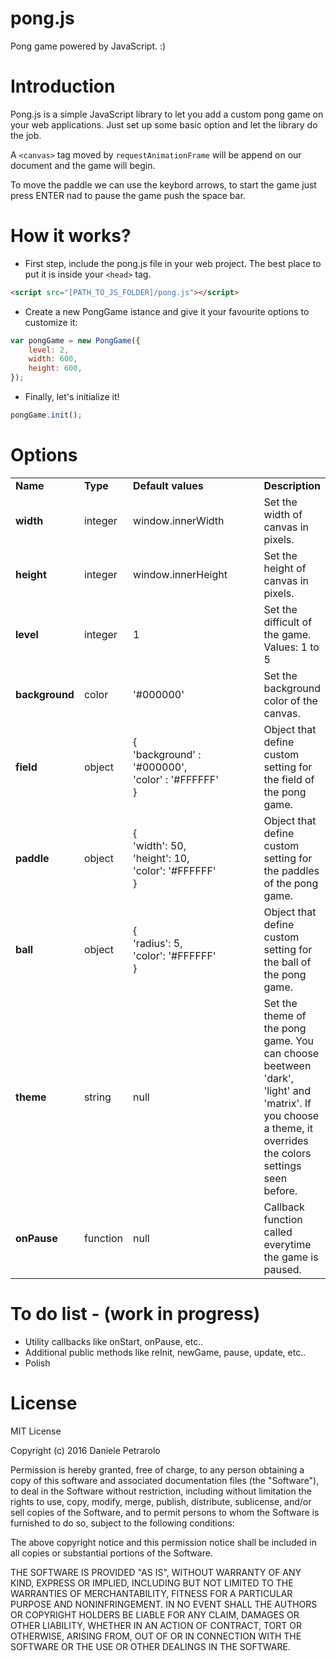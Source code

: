 pong.js
==============
Pong game powered by JavaScript. :)



Introduction
=============
Pong.js is a simple JavaScript library to let you add a custom pong game on your web applications.
Just set up some basic option and let the library do the job.

A ``<canvas>`` tag moved by ``requestAnimationFrame`` will be append on our document and the game will begin.

To move the paddle we can use the keybord arrows, to start the game just press ENTER nad to pause the game push the space bar.



How it works?
=============
- First step, include the pong.js file in your web project. The best place to put it is inside your ``<head>`` tag.
```html
<script src="[PATH_TO_JS_FOLDER]/pong.js"></script>
```
- Create a new PongGame istance and give it your favourite options to customize it:
```javascript
var pongGame = new PongGame({
	level: 2,
   	width: 600,
	height: 600,
});
```
- Finally, let's initialize it!
```javascript
pongGame.init();
```



Options
==========
<table>
	<tr>
		<td><strong>Name</strong></td>
		<td><strong>Type</strong></td>
		<td width="200"><strong>Default values</strong></td>
		<td><strong>Description</strong></td>
	</tr>
	<tr>
		<td><strong>width</strong></td>
		<td>integer</td>
		<td>window.innerWidth</td>
		<td>Set the width of canvas in pixels.</td>
	</tr>
	<tr>
		<td><strong>height</strong></td>
		<td>integer</td>
		<td>window.innerHeight</td>
		<td>Set the height of canvas in pixels.</td>
	</tr>
	<tr>
		<td><strong>level</strong></td>
		<td>integer</td>
		<td>1</td>
		<td>Set the difficult of the game. Values: 1 to 5</td>
	</tr>
	<tr>
		<td><strong>background</strong></td>
		<td>color</td>
		<td>'#000000'</td>
		<td>Set the background color of the canvas.</td>
	</tr>
	<tr>
		<td><strong>field</strong></td>
		<td>object</td>
		<td>{<br />'background' : '#000000',<br />'color' : '#FFFFFF'<br />}</td>
		<td>Object that define custom setting for the field of the pong game.</td>
	</tr>
	<tr>
		<td><strong>paddle</strong></td>
		<td>object</td>
		<td>{ <br />'width': 50, <br />'height': 10, <br />'color': '#FFFFFF' <br />}</td>
		<td>Object that define custom setting for the paddles of the pong game.</td>
	</tr>
	<tr>
		<td><strong>ball</strong></td>
		<td>object</td>
		<td>{<br /> 'radius': 5,<br /> 'color': '#FFFFFF' <br />}</td>
		<td>Object that define custom setting for the ball of the pong game.</td>
	</tr>
	<tr>
		<td><strong>theme</strong></td>
		<td>string</td>
		<td>null</td>
		<td>Set the theme of the pong game. You can choose beetween 'dark', 'light' and 'matrix'. If you choose a theme, it overrides the colors settings seen before.</td>
	</tr>
	<tr>
		<td><strong>onPause</strong></td>
		<td>function</td>
		<td>null</td>
		<td>Callback function called everytime the game is paused.</td>
	</tr>
</table>
				
				
To do list - (work in progress)
==========
- Utility callbacks like onStart, onPause, etc..
- Additional public methods like reInit, newGame, pause, update, etc..
- Polish

		

License
=============
MIT License

Copyright (c) 2016 Daniele Petrarolo

Permission is hereby granted, free of charge, to any person obtaining a copy
of this software and associated documentation files (the "Software"), to deal
in the Software without restriction, including without limitation the rights
to use, copy, modify, merge, publish, distribute, sublicense, and/or sell
copies of the Software, and to permit persons to whom the Software is
furnished to do so, subject to the following conditions:

The above copyright notice and this permission notice shall be included in all
copies or substantial portions of the Software.

THE SOFTWARE IS PROVIDED "AS IS", WITHOUT WARRANTY OF ANY KIND, EXPRESS OR
IMPLIED, INCLUDING BUT NOT LIMITED TO THE WARRANTIES OF MERCHANTABILITY,
FITNESS FOR A PARTICULAR PURPOSE AND NONINFRINGEMENT. IN NO EVENT SHALL THE
AUTHORS OR COPYRIGHT HOLDERS BE LIABLE FOR ANY CLAIM, DAMAGES OR OTHER
LIABILITY, WHETHER IN AN ACTION OF CONTRACT, TORT OR OTHERWISE, ARISING FROM,
OUT OF OR IN CONNECTION WITH THE SOFTWARE OR THE USE OR OTHER DEALINGS IN THE
SOFTWARE.
